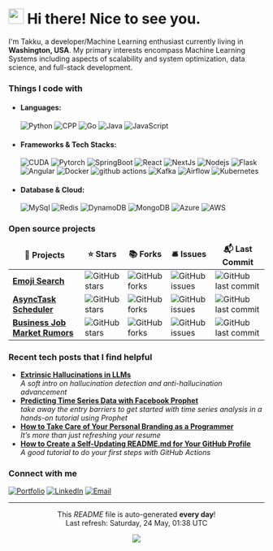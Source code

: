 <h1><img src="https://user-images.githubusercontent.com/74038190/212257468-1e9a91f1-b626-4baa-b15d-5c385dfa7ed2.gif" width="30"/> Hi there! Nice to see you.</h1>

<p>I'm Takku, a developer/Machine Learning enthusiast currently living in <b>Washington, USA</b>. My primary interests encompass Machine Learning Systems including aspects of scalability and system optimization, data science, and full-stack development. </p>
<h3>Things I code with</h3>
<p>
<ul>
  <li><h4>Languages:</h4>   
	  
  <img alt="Python" src="https://img.shields.io/badge/Python-3776AB?style=for-the-badge&logo=python&logoColor=white" />
  <img alt="CPP" src="https://img.shields.io/badge/C%2B%2B-00599C?style=for-the-badge&logo=c%2B%2B&logoColor=white" />
  <img alt="Go" src="https://img.shields.io/badge/Go-00ADD8?style=for-the-badge&logo=go&logoColor=white" />
  <img alt="Java" src="https://img.shields.io/badge/Java-ED8B00?style=for-the-badge&logo=openjdk&logoColor=white" />
  <img alt="JavaScript" src="https://img.shields.io/badge/JavaScript-F7DF1E?style=for-the-badge&logo=JavaScript&logoColor=white" />
  </li>
  <li><h4>Frameworks & Tech Stacks:</h4>   

  <img alt="CUDA" src="https://img.shields.io/badge/CUDA-%236DB33F.svg?style=for-the-badge&logo=nvidia&logoColor=white" />
  <img alt="Pytorch" src="https://img.shields.io/badge/PyTorch-%23EE4C2C.svg?style=for-the-badge&logo=PyTorch&logoColor=white" />
  <img alt="SpringBoot" src="https://img.shields.io/badge/SpringBoot-6DB33F?style=for-the-badge&logo=Spring&logoColor=white" /> 
  <img alt="React" src="https://img.shields.io/badge/React-20232A?style=for-the-badge&logo=react&logoColor=61DAFB" />
  <img alt="NextJs" src="https://img.shields.io/badge/Next.js-000?logo=nextdotjs&logoColor=fff&style=for-the-badge" />
  <img alt="Nodejs" src="https://img.shields.io/badge/Node.js-43853D?style=for-the-badge&logo=node.js&logoColor=white" />
  <img alt="Flask" src="https://img.shields.io/badge/Flask-000000?style=for-the-badge&logo=flask&logoColor=white" />
  <img alt="Angular" src="https://img.shields.io/badge/Angular-DD0031?style=for-the-badge&logo=angular&logoColor=white" />
  <img alt="Docker" src="https://img.shields.io/badge/docker-%230db7ed.svg?style=for-the-badge&logo=docker&logoColor=white" />
  <img alt="github actions" src="https://img.shields.io/badge/GitHub_Actions-2088FF?style=for-the-badge&logo=github-actions&logoColor=white" />
  <img alt="Kafka" src="https://img.shields.io/badge/Kafka-000?style=for-the-badge&logo=apachekafka" />
  <img alt="Airflow" src="https://img.shields.io/badge/Airflow-017CEE?style=for-the-badge&logo=Apache%20Airflow&logoColor=white" />
  <img alt="Kubernetes" src="https://img.shields.io/badge/kubernetes-%23326ce5.svg?style=for-the-badge&logo=kubernetes&logoColor=white" />
  </li>
  <li><h4>Database & Cloud:</h4>   

   <img alt="MySql" src="https://img.shields.io/badge/mysql-4479A1.svg?style=for-the-badge&logo=mysql&logoColor=white" />
  <img alt="Redis" src="https://img.shields.io/badge/redis-%23DD0031.svg?&style=for-the-badge&logo=redis&logoColor=white" />
  <!--<img alt="Supabase" src="https://img.shields.io/badge/Supabase-181818?style=for-the-badge&logo=supabase&logoColor=white" />-->
  <!--<img alt="PostgreSQL" src="https://img.shields.io/badge/PostgreSQL-316192?style=for-the-badge&logo=postgresql&logoColor=white" /> -->
  <img alt="DynamoDB" src="https://img.shields.io/badge/Amazon%20DynamoDB-4053D6?style=for-the-badge&logo=Amazon%20DynamoDB&logoColor=white" />
  <img alt="MongoDB" src="https://img.shields.io/badge/MongoDB-4EA94B?style=for-the-badge&logo=mongodb&logoColor=white" />
  <img alt="Azure" src="https://img.shields.io/badge/azure-%230072C6.svg?style=for-the-badge&logo=microsoftazure&logoColor=white" />
  <!--<img alt="Google Cloud Platform" src="https://img.shields.io/badge/Google_Cloud-4285F4?style=for-the-badge&logo=google-cloud&logoColor=white" />-->
  <img alt="AWS" src="https://img.shields.io/badge/Amazon_AWS-FF9900?style=for-the-badge&logo=amazonaws&logoColor=white" /> 
  </li>
</ul>
</p>
<h3>Open source projects</h3>
<table>
  <thead align="center">
    <tr border: none;>
      <td><b>🎁 Projects</b></td>
      <td><b>⭐ Stars</b></td>
      <td><b>📚 Forks</b></td>
      <td><b>🛎 Issues</b></td>
      <td><b>📬 Last Commit</b></td>
    </tr>
  </thead>
  <tbody>
    <tr>
      <td><a href="https://github.com/takkujunjieli/Emojis"><b>Emoji Search</b></a></td>
      <td><img alt="GitHub stars" src="https://badgen.net/github/stars/takkujunjieli/Emojis"/></td>
      <td><img alt="GitHub forks" src="https://badgen.net/github/forks//takkujunjieli/Emojis"/></td>
      <td><img alt="GitHub issues" src="https://badgen.net/github/issues/takkujunjieli/Emojis"/></td>
      <td><img alt="GitHub last commit" src="https://badgen.net/github/last-commit/takkujunjieli/BJMR"/></td>
    </tr>
	  <tr>
      <td><a href="https://github.com/takkujunjieli/AsyncTaskScheduler"><b>AsyncTask Scheduler</b></a></td>
      <td><img alt="GitHub stars" src="https://badgen.net/github/stars/takkujunjieli/AsyncTaskScheduler"/></td>
      <td><img alt="GitHub forks" src="https://badgen.net/github/forks//takkujunjieli/AsyncTaskScheduler"/></td>
      <td><img alt="GitHub issues" src="https://badgen.net/github/issues/takkujunjieli/AsyncTaskScheduler"/></td>
      <td><img alt="GitHub last commit" src="https://badgen.net/github/last-commit/takkujunjieli/BJMR"/></td>
    </tr>
    <tr>
      <td><a href="https://github.com/takkujunjieli/BJMR"><b>Business Job Market Rumors</b></a></td>
      <td><img alt="GitHub stars" src="https://badgen.net/github/stars/takkujunjieli/BJMR"/></td>
      <td><img alt="GitHub forks" src="https://badgen.net/github/forks//takkujunjieli/BJMR"/></td>
      <td><img alt="GitHub issues" src="https://badgen.net/github/issues/takkujunjieli/BJMR"/></td>
      <td><img alt="GitHub last commit" src="https://badgen.net/github/last-commit/takkujunjieli/BJMR"/></td>
    </tr>
  </tbody>
</table>
<h3>Recent tech posts that I find helpful</h3>
<ul>
    <li><a href="https://lilianweng.github.io/posts/2024-07-07-hallucination/"><b> Extrinsic Hallucinations in LLMs</b></a><br/> <i>A soft intro on hallucination detection and anti-hallucination advancement</i></li>
  <li><a href="https://towardsdatascience.com/getting-started-predicting-time-series-data-with-facebook-prophet-c74ad3040525"><b>Predicting Time Series Data with Facebook Prophet</b></a><br/><i>take away the entry barriers to get started with time series analysis in a hands-on tutorial using Prophet</i></li>
  <li><a href="https://medium.com/better-programming/how-to-take-care-of-your-personal-branding-as-a-programmer-2d3aeba56cb9"><b>How to Take Care of Your Personal Branding as a Programmer</b></a><br/><i>It’s more than just refreshing your resume</i></li>
	<li><a href="https://medium.com/@th.guibert/how-to-create-a-self-updating-readme-md-for-your-github-profile-f8b05744ca91"><b> How to Create a Self-Updating README.md for Your GitHub Profile</b></a><br/><i>A good tutorial to do your first steps with GitHub Actions</i></li>
</ul>

<h3>Connect with me</h3>
<p>  <a href="https://takkujunjieli.github.io/" target="_blank"><img alt="Portfolio" src="https://img.shields.io/badge/website-000000?style=for-the-badge&logo=About.me&logoColor=white" /></a> <a href="https://www.linkedin.com/in/junjietakkuli" target="_blank"><img alt="LinkedIn" src="https://img.shields.io/badge/linkedin-%230077B5.svg?&style=for-the-badge&logo=linkedin&logoColor=white" /></a> <a href="mailto:alvinbluy@gmail.com" target="_blank"><img alt="Email" src="https://img.shields.io/badge/Gmail-D14836?style=for-the-badge&logo=gmail&logoColor=white" /></a>
</p>

<!--START_SECTION:activity-->
<!--END_SECTION:activity-->



---

<p align="center">This <i>README</i> file is auto-generated <b>every day</b>!</br>Last refresh: Saturday, 24 May, 01:38 UTC<br /></p>
<p align="center"><img src="https://github.com/thmsgbrt/thmsgbrt/workflows/README%20build/badge.svg" /> </p>
